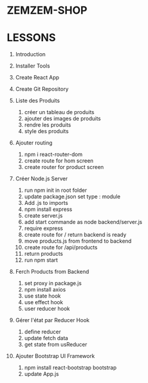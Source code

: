 #  ZEMZEM-SHOP

# LESSONS

1. Introduction 
2. Installer Tools
3. Create React App 
4. Create Git Repository
5. Liste des Produits 
   1. créer un tableau de produits 
   2. ajouter des images de produits 
   3. rendre les produits 
   4. style des produits

6. Ajouter routing
    1. npm i react-router-dom
    2. create route for hom screen
    3. create router for product screen 

7. Créer Node.js Server 
    1. run npm init in root folder 
    2. update package.json set type : module 
    3. Add .js to imports 
    4. npm install express 
    5. create server.js 
    6. add start commande as node backend/server.js
    7. require express 
    8. create route for / return backend is ready 
    9. move products.js from frontend to backend 
    10. create route for /api/products
    11. return products 
    12. run npm start

8. Ferch Products from Backend 
    1. set proxy in package.js
    2. npm install axios 
    3. use state hook
    4. use effect hook  
    5. user reducer hook   

9. Gérer l'état par Reducer Hook 
    1. define reducer
    2. update fetch data
    3. get state from usReducer

10. Ajouter Bootstrap UI Framework
    1. npm install react-bootstrap bootstrap 
    2. update App.js    



